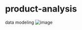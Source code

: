 # product-analysis

data modeling 
![image](https://github.com/user-attachments/assets/5cbfb4cb-085e-4578-b724-5de7caf00390)
